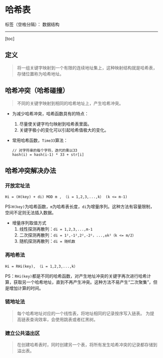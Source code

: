 # 哈希表

标签（空格分隔）： 数据结构

---

[toc]

## 定义
> 将一组关键字映射到一个有限的连续地址集上，这种映射结构就是哈希表，存储位置称为哈希地址。

## 哈希冲突（哈希碰撞）
> 不同的关键字映射到相同的哈希地址上，产生哈希冲突。

- 为减少哈希冲突，哈希函数具有的特点：
    1. 尽量使关键字均匀映射到哈希表里面。
    2. 关键字极小的变化可以引起哈希值极大的变化。

- 常用哈希函数，`Time33`算法：
    ```
    // 对字符串的每个字符，迭代的乘以33
    hash(i) = hash(i-1) * 33 + str[i]
    ```

## 哈希冲突解决办法

### **开放定址法**
```
Hi = (H(key) + di) MOD m , （i = 1,2,3,...,k） (k <= m-1)
```
PS:`H(key)`为哈希函数，`m`为哈希表长度，`di`为增量序列。这种方法有容量限制，空间不足则无法插入数据。

- 增量序列取值方式
    1. 线性探测再散列：`di = 1,2,3,...,m-1`
    2. 二次探测再散列：`di = 1²,-1²,2²,-2²，...,±k²（k <= m/2）`
    3. 随机探测再散列：`di = 随机数 `

### 再哈希法
```
Hi = RHi(key), （i = 1,2,3,...,k）
```
PS：`RHi(key)`都是不同的哈希函数，对产生地址冲突的关键字再次进行哈希计算，获取另一个哈希地址，直到不再产生冲突。这种方法不易产生“二次聚集”，但是增加计算的时间。

### **链地址法**
> 每个哈希地址对应的一个线性表，将地址相同的记录按序写入链表。
> 为提高链表查询效率，会使用跳表或者红黑树。

### 建立公共溢出区
> 在创建哈希表时，同时创建另一个表，将所有发生哈希冲突的记录都存储到溢出表。

